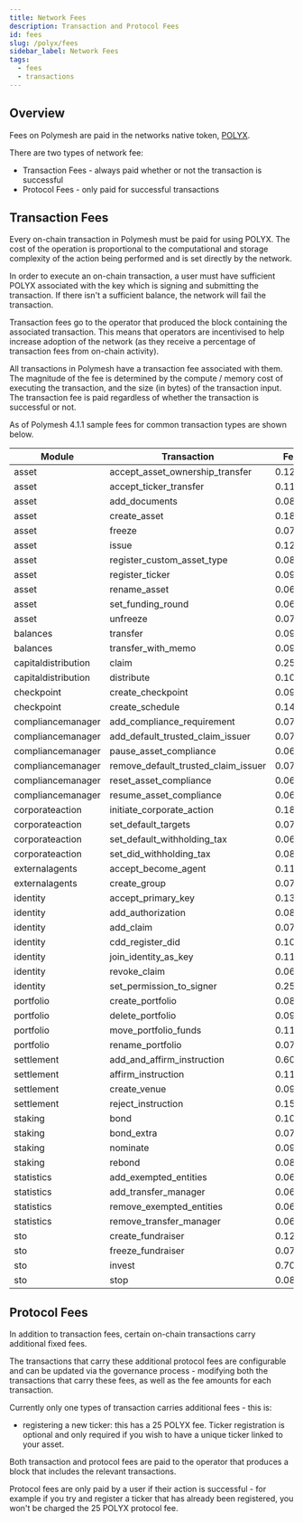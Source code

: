 ```yaml
---
title: Network Fees
description: Transaction and Protocol Fees
id: fees
slug: /polyx/fees
sidebar_label: Network Fees
tags:
  - fees
  - transactions
---
```


## Overview

Fees on Polymesh are paid in the networks native token, [POLYX](/polyx/).

There are two types of network fee:

- Transaction Fees - always paid whether or not the transaction is successful
- Protocol Fees - only paid for successful transactions

## Transaction Fees

Every on-chain transaction in Polymesh must be paid for using POLYX. The cost of the operation is proportional to the computational and storage complexity of the action being performed and is set directly by the network.

In order to execute an on-chain transaction, a user must have sufficient POLYX associated with the key which is signing and submitting the transaction. If there isn't a sufficient balance, the network will fail the transaction.

Transaction fees go to the operator that produced the block containing the associated transaction. This means that operators are incentivised to help increase adoption of the network (as they receive a percentage of transaction fees from on-chain activity).

All transactions in Polymesh have a transaction fee associated with them. The magnitude of the fee is determined by the compute / memory cost of executing the transaction, and the size (in bytes) of the transaction input. The transaction fee is paid regardless of whether the transaction is successful or not.

As of Polymesh 4.1.1 sample fees for common transaction types are shown below.

| Module              | Transaction                         | Fee    |
| ------------------- | ----------------------------------- | ------ |
| asset               | accept_asset_ownership_transfer     | 0.1205 |
| asset               | accept_ticker_transfer              | 0.1126 |
| asset               | add_documents                       | 0.0889 |
| asset               | create_asset                        | 0.1899 |
| asset               | freeze                              | 0.0705 |
| asset               | issue                               | 0.1294 |
| asset               | register_custom_asset_type          | 0.0809 |
| asset               | register_ticker                     | 0.0941 |
| asset               | rename_asset                        | 0.0696 |
| asset               | set_funding_round                   | 0.0661 |
| asset               | unfreeze                            | 0.0706 |
| balances            | transfer                            | 0.0943 |
| balances            | transfer_with_memo                  | 0.0978 |
| capitaldistribution | claim                               | 0.2562 |
| capitaldistribution | distribute                          | 0.1035 |
| checkpoint          | create_checkpoint                   | 0.0927 |
| checkpoint          | create_schedule                     | 0.1476 |
| compliancemanager   | add_compliance_requirement          | 0.0787 |
| compliancemanager   | add_default_trusted_claim_issuer    | 0.0774 |
| compliancemanager   | pause_asset_compliance              | 0.0686 |
| compliancemanager   | remove_default_trusted_claim_issuer | 0.0712 |
| compliancemanager   | reset_asset_compliance              | 0.0654 |
| compliancemanager   | resume_asset_compliance             | 0.0682 |
| corporateaction     | initiate_corporate_action           | 0.1816 |
| corporateaction     | set_default_targets                 | 0.0719 |
| corporateaction     | set_default_withholding_tax         | 0.0684 |
| corporateaction     | set_did_withholding_tax             | 0.0839 |
| externalagents      | accept_become_agent                 | 0.1107 |
| externalagents      | create_group                        | 0.0781 |
| identity            | accept_primary_key                  | 0.1332 |
| identity            | add_authorization                   | 0.0818 |
| identity            | add_claim                           | 0.0761 |
| identity            | cdd_register_did                    | 0.1003 |
| identity            | join_identity_as_key                | 0.1187 |
| identity            | revoke_claim                        | 0.0669 |
| identity            | set_permission_to_signer            | 0.2575 |
| portfolio           | create_portfolio                    | 0.0812 |
| portfolio           | delete_portfolio                    | 0.0938 |
| portfolio           | move_portfolio_funds                | 0.1110 |
| portfolio           | rename_portfolio                    | 0.0724 |
| settlement          | add_and_affirm_instruction          | 0.6079 |
| settlement          | affirm_instruction                  | 0.1115 |
| settlement          | create_venue                        | 0.0911 |
| settlement          | reject_instruction                  | 0.1559 |
| staking             | bond                                | 0.1017 |
| staking             | bond_extra                          | 0.0765 |
| staking             | nominate                            | 0.0978 |
| staking             | rebond                              | 0.0814 |
| statistics          | add_exempted_entities               | 0.0687 |
| statistics          | add_transfer_manager                | 0.0688 |
| statistics          | remove_exempted_entities            | 0.0699 |
| statistics          | remove_transfer_manager             | 0.0691 |
| sto                 | create_fundraiser                   | 0.1261 |
| sto                 | freeze_fundraiser                   | 0.0703 |
| sto                 | invest                              | 0.7040 |
| sto                 | stop                                | 0.0816 |

## Protocol Fees

In addition to transaction fees, certain on-chain transactions carry additional fixed fees.

The transactions that carry these additional protocol fees are configurable and can be updated via the governance process - modifying both the transactions that carry these fees, as well as the fee amounts for each transaction.

Currently only one types of transaction carries additional fees - this is:

- registering a new ticker: this has a 25 POLYX fee. Ticker registration is optional and only required if you wish to have a unique ticker linked to your asset.

Both transaction and protocol fees are paid to the operator that produces a block that includes the relevant transactions.

Protocol fees are only paid by a user if their action is successful - for example if you try and register a ticker that has already been registered, you won't be charged the 25 POLYX protocol fee.
